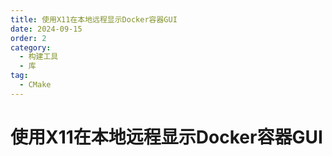 ```yaml
---
title: 使用X11在本地远程显示Docker容器GUI
date: 2024-09-15
order: 2
category:
  - 构建工具
  - 库
tag:
  - CMake
---
```


# 使用X11在本地远程显示Docker容器GUI

